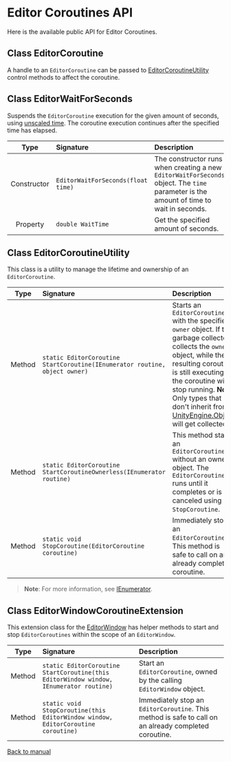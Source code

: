 # Editor Coroutines API

Here is the available public API for Editor Coroutines.

## Class EditorCoroutine

A handle to an `EditorCoroutine` can be passed to [EditorCoroutineUtility](#class-editorcoroutineutility) control methods to affect the coroutine.

## Class EditorWaitForSeconds

Suspends the `EditorCoroutine` execution for the given amount of seconds, using [unscaled time](https://docs.unity3d.com/ScriptReference/Time-unscaledTime.html). The coroutine execution continues after the specified time has elapsed.

|   **Type**   | **Signature** | **Description** |
| :----------: | :------------ | :-------------- |
|Constructor|`EditorWaitForSeconds(float time)`|The constructor runs when creating a new `EditorWaitForSeconds` object. The `time` parameter is the amount of time to wait in seconds.|
|Property|`double WaitTime`|Get the specified amount of seconds.|

## Class EditorCoroutineUtility

This class is a utility to manage the lifetime and ownership of an `EditorCoroutine`.

|   **Type**   | **Signature** | **Description** |
| :----------: | :------------ | :-------------- |
|Method|`static EditorCoroutine StartCoroutine(IEnumerator routine, object owner)`|Starts an `EditorCoroutine` with the specified `owner` object. If the garbage collector collects the `owner` object, while the resulting coroutine is still executing, the coroutine will stop running. **Note**: Only types that don't inherit from [UnityEngine.Object](https://docs.unity3d.com/ScriptReference/Object.html) will get collected.|
|Method|`static EditorCoroutine StartCoroutineOwnerless(IEnumerator routine)`|This method starts an `EditorCoroutine` without an owner object. The `EditorCoroutine` runs until it completes or is canceled using `StopCoroutine`.|
|Method|`static void StopCoroutine(EditorCoroutine coroutine)`|Immediately stop an `EditorCoroutine`. This method is safe to call on an already completed coroutine.|

> **Note**: For more information, see [IEnumerator](https://docs.microsoft.com/en-us/dotnet/api/system.collections.ienumerator?view=netstandard-2.0).

## Class EditorWindowCoroutineExtension

This extension class for the [EditorWindow](https://docs.unity3d.com/ScriptReference/EditorWindow.html) has helper methods to start and stop `EditorCoroutines` within the scope of an `EditorWindow`.

|   **Type**   | **Signature** | **Description** |
| :----------: | :------------ | :-------------- |
|Method|`static EditorCoroutine StartCoroutine(this EditorWindow window, IEnumerator routine)`|Start an `EditorCoroutine`, owned by the calling `EditorWindow` object.|
|Method|`static void StopCoroutine(this EditorWindow window, EditorCoroutine coroutine)`|Immediately stop an `EditorCoroutine`. This method is safe to call on an already completed coroutine.|



[Back to manual](manual.md)